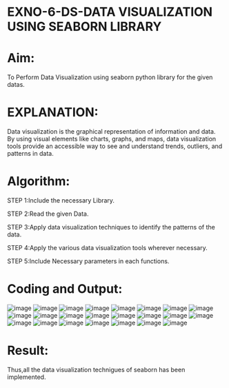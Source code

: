 # EXNO-6-DS-DATA VISUALIZATION USING SEABORN LIBRARY

# Aim:
  To Perform Data Visualization using seaborn python library for the given datas.

# EXPLANATION:
Data visualization is the graphical representation of information and data. By using visual elements like charts, graphs, and maps, data visualization tools provide an accessible way to see and understand trends, outliers, and patterns in data.

# Algorithm:
STEP 1:Include the necessary Library.

STEP 2:Read the given Data.

STEP 3:Apply data visualization techniques to identify the patterns of the data.

STEP 4:Apply the various data visualization tools wherever necessary.

STEP 5:Include Necessary parameters in each functions.

# Coding and Output:

![image](https://github.com/user-attachments/assets/95a665c9-b5c8-440d-847d-46ce33fac156)
![image](https://github.com/user-attachments/assets/8f9c8d50-bfa3-4e08-9eb3-d89a5ad2aba0)
![image](https://github.com/user-attachments/assets/97d9f393-c4ff-4471-8e40-0b6bd1cc4433)
![image](https://github.com/user-attachments/assets/8bac5342-8542-43c0-9150-cf8fecdd43a6)
![image](https://github.com/user-attachments/assets/cff88fae-a9a7-4afc-91ab-e797a65b2969)
![image](https://github.com/user-attachments/assets/1eec5225-bc3a-47da-816c-da9a84da7219)
![image](https://github.com/user-attachments/assets/a8e32d50-59a2-4216-b80c-23560df6ca84)
![image](https://github.com/user-attachments/assets/d3408bf2-2594-4011-ab71-905574b1c9a7)
![image](https://github.com/user-attachments/assets/5eab3479-b056-49e6-9399-3116d8f9f7de)
![image](https://github.com/user-attachments/assets/fbddb20c-8688-47bf-b900-69f8630fd388)
![image](https://github.com/user-attachments/assets/ba86f6b2-53fc-48ed-ad71-f7f59aeaef99)
![image](https://github.com/user-attachments/assets/d9ccd1d2-fca9-46fb-9051-5a48feffc164)
![image](https://github.com/user-attachments/assets/45f637ff-236c-4839-92ed-427751daff3a)
![image](https://github.com/user-attachments/assets/ff0a4952-919d-45eb-a1e5-6345c0aa9713)
![image](https://github.com/user-attachments/assets/d4e9b4c8-230f-474c-b7a9-73238b7fac00)
![image](https://github.com/user-attachments/assets/84c75927-db52-4f1b-a7c2-65168cf0ace9)
![image](https://github.com/user-attachments/assets/386a67e9-71c4-4331-902c-d34e1d4e63ce)
![image](https://github.com/user-attachments/assets/f48428c5-a920-4cc2-bf39-a9d65f9f8076)
![image](https://github.com/user-attachments/assets/c4299f3a-4b7c-400c-89d5-68e983299e4f)
![image](https://github.com/user-attachments/assets/b3a4a7fc-c9a2-425e-8dd2-c0a2352165e7)
![image](https://github.com/user-attachments/assets/6366d498-a168-4483-ac82-36dc6e37827f)
![image](https://github.com/user-attachments/assets/78b7a0ac-4945-4350-a8e7-79efc8199d4a)
![image](https://github.com/user-attachments/assets/bfb4c5e9-a2e1-4591-8ea0-562e4f7c54f3)


# Result:
Thus,all the data visualization technigues of seaborn has been implemented.
